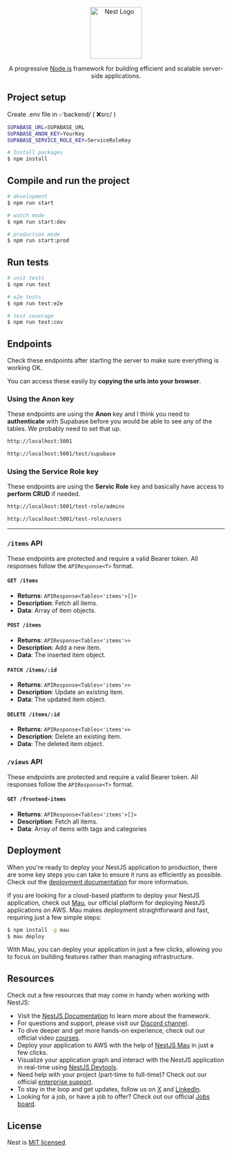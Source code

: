<p align="center">
  <a href="http://nestjs.com/" target="blank"><img src="https://nestjs.com/img/logo-small.svg" width="120" alt="Nest Logo" /></a>
  <p align="center">A progressive <a href="http://nodejs.org" target="_blank">Node.js</a> framework for building efficient and scalable server-side applications.</p>
</p>

## Project setup

Create .env file in ✅backend/ ( ❌src/ )

```sh
SUPABASE_URL=SUPABASE_URL
SUPABASE_ANON_KEY=YourKey
SUPABASE_SERVICE_ROLE_KEY=ServiceRoleKey
```

```bash
# Install packages
$ npm install
```

## Compile and run the project

```bash
# development
$ npm run start

# watch mode
$ npm run start:dev

# production mode
$ npm run start:prod
```

## Run tests

```bash
# unit tests
$ npm run test

# e2e tests
$ npm run test:e2e

# test coverage
$ npm run test:cov
```

## **Endpoints**

Check these endpoints after starting the server to make sure everything is working OK.

You can access these easily by **copying the urls into your browser**.

### Using the Anon key

These endpoints are using the **Anon** key and I think you need to **authenticate** with Supabase before you would be able to see any of the tables. We probably need to set that up.

```html
http://localhost:5001

http://localhost:5001/test/supabase
```

### Using the Service Role key

These endpoints are using the **Servic Role** key and basically have access to **perform CRUD** if needed.

```html
http://localhost:5001/test-role/admins

http://localhost:5001/test-role/users
```

---

### `/items` API

These endpoints are protected and require a valid Bearer token. All responses follow the `APIResponse<T>` format.

#### `GET /items`

- **Returns**: `APIResponse<Tables<'items'>[]>`
- **Description**: Fetch all items.
- **Data**: Array of item objects.

#### `POST /items`

- **Returns**: `APIResponse<Tables<'items'>>`
- **Description**: Add a new item.
- **Data**: The inserted item object.

#### `PATCH /items/:id`

- **Returns**: `APIResponse<Tables<'items'>>`
- **Description**: Update an existing item.
- **Data**: The updated item object.

#### `DELETE /items/:id`

- **Returns**: `APIResponse<Tables<'items'>>`
- **Description**: Delete an existing item.
- **Data**: The deleted item object.

### `/views` API

These endpoints are protected and require a valid Bearer token. All responses follow the `APIResponse<T>` format.

#### `GET /frontend-items`

- **Returns**: `APIResponse<Tables<'items'>[]>`
- **Description**: Fetch all items.
- **Data**: Array of items with tags and categories

## Deployment

When you're ready to deploy your NestJS application to production, there are some key steps you can take to ensure it runs as efficiently as possible. Check out the [deployment documentation](https://docs.nestjs.com/deployment) for more information.

If you are looking for a cloud-based platform to deploy your NestJS application, check out [Mau](https://mau.nestjs.com), our official platform for deploying NestJS applications on AWS. Mau makes deployment straightforward and fast, requiring just a few simple steps:

```bash
$ npm install -g mau
$ mau deploy
```

With Mau, you can deploy your application in just a few clicks, allowing you to focus on building features rather than managing infrastructure.

## Resources

Check out a few resources that may come in handy when working with NestJS:

- Visit the [NestJS Documentation](https://docs.nestjs.com) to learn more about the framework.
- For questions and support, please visit our [Discord channel](https://discord.gg/G7Qnnhy).
- To dive deeper and get more hands-on experience, check out our official video [courses](https://courses.nestjs.com/).
- Deploy your application to AWS with the help of [NestJS Mau](https://mau.nestjs.com) in just a few clicks.
- Visualize your application graph and interact with the NestJS application in real-time using [NestJS Devtools](https://devtools.nestjs.com).
- Need help with your project (part-time to full-time)? Check out our official [enterprise support](https://enterprise.nestjs.com).
- To stay in the loop and get updates, follow us on [X](https://x.com/nestframework) and [LinkedIn](https://linkedin.com/company/nestjs).
- Looking for a job, or have a job to offer? Check out our official [Jobs board](https://jobs.nestjs.com).


## License

Nest is [MIT licensed](https://github.com/nestjs/nest/blob/master/LICENSE).
